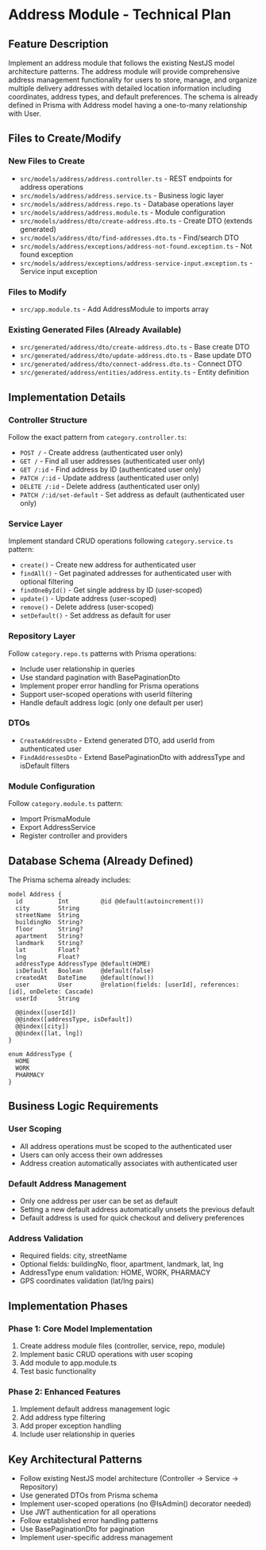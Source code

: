 # Address Module - Technical Plan

## Feature Description
Implement an address module that follows the existing NestJS model architecture patterns. The address module will provide comprehensive address management functionality for users to store, manage, and organize multiple delivery addresses with detailed location information including coordinates, address types, and default preferences. The schema is already defined in Prisma with Address model having a one-to-many relationship with User.

## Files to Create/Modify

### New Files to Create
- `src/models/address/address.controller.ts` - REST endpoints for address operations
- `src/models/address/address.service.ts` - Business logic layer
- `src/models/address/address.repo.ts` - Database operations layer
- `src/models/address/address.module.ts` - Module configuration
- `src/models/address/dto/create-address.dto.ts` - Create DTO (extends generated)
- `src/models/address/dto/find-addresses.dto.ts` - Find/search DTO
- `src/models/address/exceptions/address-not-found.exception.ts` - Not found exception
- `src/models/address/exceptions/address-service-input.exception.ts` - Service input exception

### Files to Modify
- `src/app.module.ts` - Add AddressModule to imports array

### Existing Generated Files (Already Available)
- `src/generated/address/dto/create-address.dto.ts` - Base create DTO
- `src/generated/address/dto/update-address.dto.ts` - Base update DTO
- `src/generated/address/dto/connect-address.dto.ts` - Connect DTO
- `src/generated/address/entities/address.entity.ts` - Entity definition

## Implementation Details

### Controller Structure
Follow the exact pattern from `category.controller.ts`:
- `POST /` - Create address (authenticated user only)
- `GET /` - Find all user addresses (authenticated user only)
- `GET /:id` - Find address by ID (authenticated user only)
- `PATCH /:id` - Update address (authenticated user only)
- `DELETE /:id` - Delete address (authenticated user only)
- `PATCH /:id/set-default` - Set address as default (authenticated user only)

### Service Layer
Implement standard CRUD operations following `category.service.ts` pattern:
- `create()` - Create new address for authenticated user
- `findAll()` - Get paginated addresses for authenticated user with optional filtering
- `findOneById()` - Get single address by ID (user-scoped)
- `update()` - Update address (user-scoped)
- `remove()` - Delete address (user-scoped)
- `setDefault()` - Set address as default for user

### Repository Layer
Follow `category.repo.ts` patterns with Prisma operations:
- Include user relationship in queries
- Use standard pagination with BasePaginationDto
- Implement proper error handling for Prisma operations
- Support user-scoped operations with userId filtering
- Handle default address logic (only one default per user)

### DTOs
- `CreateAddressDto` - Extend generated DTO, add userId from authenticated user
- `FindAddressesDto` - Extend BasePaginationDto with addressType and isDefault filters

### Module Configuration
Follow `category.module.ts` pattern:
- Import PrismaModule
- Export AddressService
- Register controller and providers

## Database Schema (Already Defined)
The Prisma schema already includes:
```prisma
model Address {
  id          Int         @id @default(autoincrement())
  city        String
  streetName  String
  buildingNo  String?
  floor       String?
  apartment   String?
  landmark    String?
  lat         Float?
  lng         Float?
  addressType AddressType @default(HOME)
  isDefault   Boolean     @default(false)
  createdAt   DateTime    @default(now())
  user        User        @relation(fields: [userId], references: [id], onDelete: Cascade)
  userId      String

  @@index([userId])
  @@index([addressType, isDefault])
  @@index([city])
  @@index([lat, lng])
}

enum AddressType {
  HOME
  WORK
  PHARMACY
}
```

## Business Logic Requirements

### User Scoping
- All address operations must be scoped to the authenticated user
- Users can only access their own addresses
- Address creation automatically associates with authenticated user

### Default Address Management
- Only one address per user can be set as default
- Setting a new default address automatically unsets the previous default
- Default address is used for quick checkout and delivery preferences

### Address Validation
- Required fields: city, streetName
- Optional fields: buildingNo, floor, apartment, landmark, lat, lng
- AddressType enum validation: HOME, WORK, PHARMACY
- GPS coordinates validation (lat/lng pairs)

## Implementation Phases

### Phase 1: Core Model Implementation
1. Create address module files (controller, service, repo, module)
2. Implement basic CRUD operations with user scoping
3. Add module to app.module.ts
4. Test basic functionality

### Phase 2: Enhanced Features
1. Implement default address management logic
2. Add address type filtering
3. Add proper exception handling
4. Include user relationship in queries

## Key Architectural Patterns
- Follow existing NestJS model architecture (Controller → Service → Repository)
- Use generated DTOs from Prisma schema
- Implement user-scoped operations (no @IsAdmin() decorator needed)
- Use JWT authentication for all operations
- Follow established error handling patterns
- Use BasePaginationDto for pagination
- Implement user-specific address management
